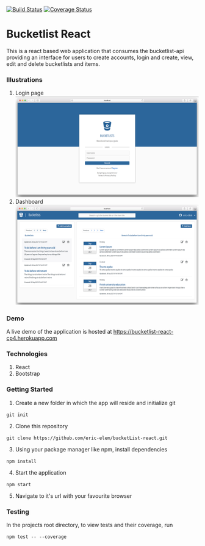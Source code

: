 [![Build Status](https://travis-ci.org/eric-elem/bucketlist-react.svg?branch=master)](https://travis-ci.org/eric-elem/bucketlist-react)
[![Coverage Status](https://coveralls.io/repos/github/eric-elem/bucketlist-react/badge.svg?branch=master)](https://coveralls.io/github/eric-elem/bucketlist-react?branch=master)

# Bucketlist React

 This is a react based web application that consumes the bucketlist-api providing an interface for users to create accounts, login and create, view, edit and delete bucketlists and items.

### Illustrations
1. Login page
![Screenshot of login page](/screenshots/login.png?raw=true "Login Page")
2. Dashboard
![Screenshot of login page](/screenshots/dashboard.png?raw=true "Login Page")
### Demo
A live demo of the application is hosted at https://bucketlist-react-cp4.herokuapp.com

### Technologies
1. React
2. Bootstrap

### Getting Started
1. Create a new folder in which the app will reside and initialize git
```
git init
```
2. Clone this repository 
```
git clone https://github.com/eric-elem/bucketList-react.git
```
3. Using your package manager like npm, install dependencies
```
npm install
```
4. Start the application
```
npm start
```
5. Navigate to it's url with your favourite browser

### Testing 
In the projects root directory, to view tests and their coverage, run 
```
npm test -- --coverage
```
